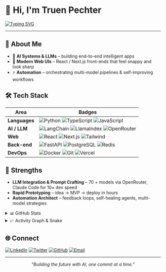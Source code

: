 # 🚀 Hi, I'm **Truen Pechter**

[![Typing SVG](https://readme-typing-svg.demolab.com?font=Fira+Code&pause=1000&color=2E9EFF&center=true&vCenter=true&width=400&lines=AI+Systems+Engineer+🧠;Web+UI+Developer+🎨;LLM+Integration+Expert+🔗)](https://git.io/typing-svg)

---

## 🌟 About Me
- 🤖 **AI Systems & LLMs** – building end-to-end intelligent apps  
- 🎨 **Modern Web UIs** – React / Next.js front-ends that feel snappy and look sharp  
- ⚡ **Automation** – orchestrating multi-model pipelines & self-improving workflows  

## 🛠 Tech Stack
| Area | Badges |
|------|--------|
| **Languages** | ![Python](https://img.shields.io/badge/-Python-3776AB?logo=python&logoColor=white) ![TypeScript](https://img.shields.io/badge/-TypeScript-007ACC?logo=typescript&logoColor=white) ![JavaScript](https://img.shields.io/badge/-JavaScript-F7DF1E?logo=javascript&logoColor=black) |
| **AI / LLM** | ![LangChain](https://img.shields.io/badge/-LangChain-1F2937?logo=chainlink&logoColor=white) ![LlamaIndex](https://img.shields.io/badge/-LlamaIndex-FF4B4B?logo=meta&logoColor=white) ![OpenRouter](https://img.shields.io/badge/-OpenRouter-FF6B6B) |
| **Web** | ![React](https://img.shields.io/badge/-React-20232A?logo=react&logoColor=61DAFB) ![Next.js](https://img.shields.io/badge/-Next.js-000?logo=nextdotjs) ![Tailwind](https://img.shields.io/badge/-Tailwind-38B2AC?logo=tailwindcss&logoColor=white) |
| **Back-end** | ![FastAPI](https://img.shields.io/badge/-FastAPI-009688?logo=fastapi&logoColor=white) ![PostgreSQL](https://img.shields.io/badge/-Postgres-316192?logo=postgresql&logoColor=white) ![Redis](https://img.shields.io/badge/-Redis-DC382D?logo=redis&logoColor=white) |
| **DevOps** | ![Docker](https://img.shields.io/badge/-Docker-2496ED?logo=docker&logoColor=white) ![Git](https://img.shields.io/badge/-Git-F05032?logo=git&logoColor=white) ![Vercel](https://img.shields.io/badge/-Vercel-000?logo=vercel) |

## 🚀 Strengths
- **LLM Integration & Prompt Crafting** – 70 + models via OpenRouter, Claude Code for 10× dev speed  
- **Rapid Prototyping** – idea → MVP → deploy in hours  
- **Automation Architect** – feedback loops, self-healing agents, multi-model strategies


<details>
<summary>📊 GitHub Stats</summary>

<p align="center">
  <img src="https://github-readme-streak-stats.herokuapp.com/?user=overtimepog&theme=tokyonight&hide_border=true" /><br/>
  <img src="https://github-readme-stats.vercel.app/api?username=overtimepog&show_icons=true&theme=tokyonight&hide_border=true&include_all_commits=true&count_private=true" /><br/>
  <img src="https://github-profile-trophy.vercel.app/?username=overtimepog&theme=tokyonight&no-frame=true&row=2&column=4" />
</p>
</details>

<details>
<summary>📈 Activity Graph & Snake</summary>

<p align="center">
  <img src="https://github-readme-activity-graph.vercel.app/graph?username=overtimepog&theme=tokyo-night&hide_border=true"/><br/>
</p>
</details>

## 🌐 Connect
[![LinkedIn](https://img.shields.io/badge/-LinkedIn-0077B5?logo=linkedin&logoColor=white)](https://linkedin.com/in/truenpog)
[![Twitter](https://img.shields.io/badge/-Twitter-1DA1F2?logo=twitter&logoColor=white)](https://twitter.com/overtimepog)
[![GitHub](https://img.shields.io/badge/-GitHub-181717?logo=github&logoColor=white)](https://github.com/overtimepog)
[![Email](https://img.shields.io/badge/-Email-D14836?logo=gmail&logoColor=white)](mailto:truen@overtimepog.com)

---

<p align="center"><i>"Building the future with AI, one commit at a time."</i></p>
